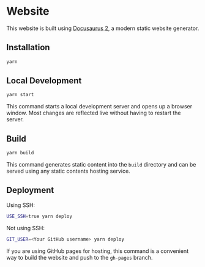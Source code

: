 # Website

This website is built using [Docusaurus 2](https://docusaurus.io/), a modern static website
generator.

## Installation

```bash
yarn
```

## Local Development

```bash
yarn start
```

This command starts a local development server and opens up a browser window. Most changes are
reflected live without having to restart the server.

## Build

```bash
yarn build
```

This command generates static content into the `build` directory and can be served using any static
contents hosting service.

## Deployment

Using SSH:

```bash
USE_SSH=true yarn deploy
```

Not using SSH:

```bash
GIT_USER=<Your GitHub username> yarn deploy
```

If you are using GitHub pages for hosting, this command is a convenient way to build the website and
push to the `gh-pages` branch.
